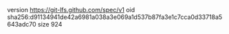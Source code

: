 version https://git-lfs.github.com/spec/v1
oid sha256:d91134941de42a6981a038a3e069a1d537b87fa3e1c7cca0d33718a5643adc70
size 924
